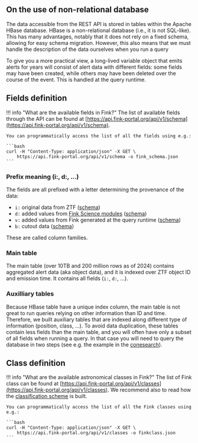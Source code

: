 ## On the use of non-relational database

The data accessible from the REST API is stored in tables within the Apache HBase database. HBase is a non-relational database (i.e., it is not SQL-like). This has many advantages, notably that it does not rely on a fixed schema, allowing for easy schema migration. However, this also means that we must handle the description of the data ourselves when you run a query

To give you a more practical view, a long-lived variable object that emits alerts for years will consist of alert data with different fields: some fields may have been created, while others may have been deleted over the course of the event. This is handled at the query runtime.

## Fields definition

!!! info "What are the available fields in Fink?"
    The list of available fields through the API can be found at [https://api.fink-portal.org/api/v1/schema](https://api.fink-portal.org/api/v1/schema).

    You can programmatically access the list of all the fields using e.g.:

    ```bash
    curl -H "Content-Type: application/json" -X GET \
        https://api.fink-portal.org/api/v1/schema -o fink_schema.json
    ```

### Prefix meaning (i:, d:, ...)

The fields are all prefixed with a letter determining the provenance of the data:

- `i:` original data from ZTF ([schema](https://zwickytransientfacility.github.io/ztf-avro-alert/schema.html))
- `d:` added values from [Fink Science modules](../../broker/science_modules.md) ([schema](https://api.fink-portal.org/api/v1/schema))
- `v:` added values from Fink generated at the query runtime ([schema](https://api.fink-portal.org/api/v1/schema))
- `b:` cutout data ([schema](https://api.fink-portal.org/api/v1/schema))

These are called column families.

### Main table

The main table (over 10TB and 200 million rows as of 2024) contains aggregated alert data (aka object data), and it is indexed over ZTF object ID and emission time. It contains all fields (`i:`, `d:`, ...).

### Auxilliary tables

Because HBase table have a unique index column, the main table is not great to run queries relying on other information than ID and time. Therefore, we built auxiliary tables that are indexed along different type of information (position, class, ...). To avoid data duplication, these tables contain less fields than the main table, and you will often have only a subset of all fields when running a query. In that case you will need to query the database in two steps (see e.g. the example in the [conesearch](conesearch.md)).

## Class definition

!!! info "What are the available astronomical classes in Fink?"
    The list of Fink class can be found at [https://api.fink-portal.org/api/v1/classes](https://api.fink-portal.org/api/v1/classes). We recommend also to read how the [classification scheme](../../broker/classification.md) is built.

    You can programmatically access the list of all the Fink classes using e.g.:

    ```bash
    curl -H "Content-Type: application/json" -X GET \
        https://api.fink-portal.org/api/v1/classes -o finkclass.json
    ```
